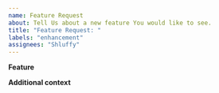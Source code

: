 ```yaml
---
name: Feature Request
about: Tell Us about a new feature You would like to see.
title: "Feature Request: "
labels: "enhancement"
assignees: "Shluffy"
---
```


**Feature**

<!-- A clear and concise description of what the new feature should be -->

**Additional context**

<!-- Add any other context about the problem here. -->
